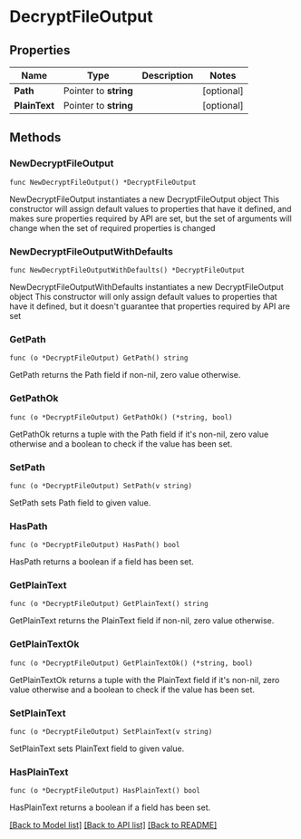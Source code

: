 # DecryptFileOutput

## Properties

Name | Type | Description | Notes
------------ | ------------- | ------------- | -------------
**Path** | Pointer to **string** |  | [optional] 
**PlainText** | Pointer to **string** |  | [optional] 

## Methods

### NewDecryptFileOutput

`func NewDecryptFileOutput() *DecryptFileOutput`

NewDecryptFileOutput instantiates a new DecryptFileOutput object
This constructor will assign default values to properties that have it defined,
and makes sure properties required by API are set, but the set of arguments
will change when the set of required properties is changed

### NewDecryptFileOutputWithDefaults

`func NewDecryptFileOutputWithDefaults() *DecryptFileOutput`

NewDecryptFileOutputWithDefaults instantiates a new DecryptFileOutput object
This constructor will only assign default values to properties that have it defined,
but it doesn't guarantee that properties required by API are set

### GetPath

`func (o *DecryptFileOutput) GetPath() string`

GetPath returns the Path field if non-nil, zero value otherwise.

### GetPathOk

`func (o *DecryptFileOutput) GetPathOk() (*string, bool)`

GetPathOk returns a tuple with the Path field if it's non-nil, zero value otherwise
and a boolean to check if the value has been set.

### SetPath

`func (o *DecryptFileOutput) SetPath(v string)`

SetPath sets Path field to given value.

### HasPath

`func (o *DecryptFileOutput) HasPath() bool`

HasPath returns a boolean if a field has been set.

### GetPlainText

`func (o *DecryptFileOutput) GetPlainText() string`

GetPlainText returns the PlainText field if non-nil, zero value otherwise.

### GetPlainTextOk

`func (o *DecryptFileOutput) GetPlainTextOk() (*string, bool)`

GetPlainTextOk returns a tuple with the PlainText field if it's non-nil, zero value otherwise
and a boolean to check if the value has been set.

### SetPlainText

`func (o *DecryptFileOutput) SetPlainText(v string)`

SetPlainText sets PlainText field to given value.

### HasPlainText

`func (o *DecryptFileOutput) HasPlainText() bool`

HasPlainText returns a boolean if a field has been set.


[[Back to Model list]](../README.md#documentation-for-models) [[Back to API list]](../README.md#documentation-for-api-endpoints) [[Back to README]](../README.md)


